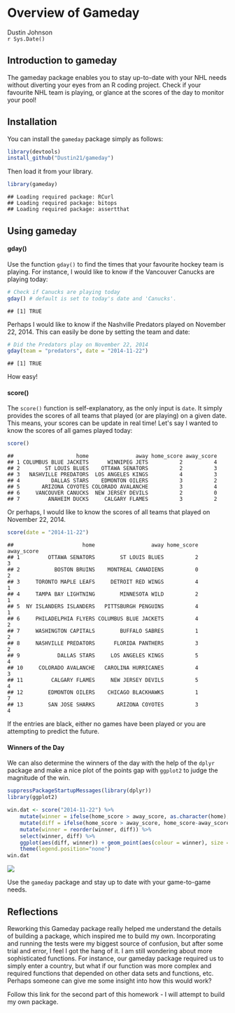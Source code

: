 # Overview of Gameday
Dustin Johnson  
`r Sys.Date()`  

## Introduction to gameday

The gameday package enables you to stay up-to-date with your NHL needs without diverting your eyes from an R coding project. Check if your favourite NHL team is playing, or glance at the scores of the day to monitor your pool!

## Installation

You can install the `gameday` package simply as follows:


```r
library(devtools)
install_github("Dustin21/gameday")
```

Then load it from your library.


```r
library(gameday)
```

```
## Loading required package: RCurl
## Loading required package: bitops
## Loading required package: assertthat
```


## Using gameday

#### gday()
Use the function `gday()` to find the times that your favourite hockey team is playing. For instance, I would like to know if the Vancouver Canucks are playing today:


```r
# Check if Canucks are playing today
gday() # default is set to today's date and 'Canucks'.
```

```
## [1] TRUE
```

Perhaps I would like to know if the Nashville Predators played on November 22, 2014. This can easily be done by setting the team and date:


```r
# Did the Predators play on November 22, 2014
gday(team = "predators", date = "2014-11-22")
```

```
## [1] TRUE
```

How easy!

#### score()
The `score()` function is self-explanatory, as the only input is `date`. It simply provides the scores of all teams that played (or are playing) on a given date. This means, your scores can be update in real time! Let's say I wanted to know the scores of all games played today:


```r
score()
```

```
##                    home               away home_score away_score
## 1 COLUMBUS BLUE JACKETS      WINNIPEG JETS          2          4
## 2        ST LOUIS BLUES    OTTAWA SENATORS          2          3
## 3   NASHVILLE PREDATORS  LOS ANGELES KINGS          4          3
## 4          DALLAS STARS    EDMONTON OILERS          3          2
## 5       ARIZONA COYOTES COLORADO AVALANCHE          3          4
## 6     VANCOUVER CANUCKS  NEW JERSEY DEVILS          2          0
## 7         ANAHEIM DUCKS     CALGARY FLAMES          3          2
```

Or perhaps, I would like to know the scores of all teams that played on November 22, 2014.


```r
score(date = "2014-11-22")
```

```
##                      home                  away home_score away_score
## 1         OTTAWA SENATORS        ST LOUIS BLUES          2          3
## 2           BOSTON BRUINS    MONTREAL CANADIENS          0          2
## 3     TORONTO MAPLE LEAFS     DETROIT RED WINGS          4          1
## 4     TAMPA BAY LIGHTNING        MINNESOTA WILD          2          1
## 5  NY ISLANDERS ISLANDERS   PITTSBURGH PENGUINS          4          1
## 6     PHILADELPHIA FLYERS COLUMBUS BLUE JACKETS          4          2
## 7     WASHINGTON CAPITALS        BUFFALO SABRES          1          2
## 8     NASHVILLE PREDATORS      FLORIDA PANTHERS          3          2
## 9            DALLAS STARS     LOS ANGELES KINGS          5          4
## 10     COLORADO AVALANCHE   CAROLINA HURRICANES          4          3
## 11         CALGARY FLAMES     NEW JERSEY DEVILS          5          4
## 12        EDMONTON OILERS    CHICAGO BLACKHAWKS          1          7
## 13        SAN JOSE SHARKS       ARIZONA COYOTES          3          4
```

If the entries are black, either no games have been played or you are attempting to predict the future.

#### Winners of the Day

We can also determine the winners of the day with the help of the `dplyr` package and make a nice plot of the points gap with `ggplot2` to judge the magnitude of the win. 


```r
suppressPackageStartupMessages(library(dplyr))
library(ggplot2)

win.dat <- score("2014-11-22") %>%
	mutate(winner = ifelse(home_score > away_score, as.character(home), as.character(away))) %>%
	mutate(diff = ifelse(home_score > away_score, home_score-away_score, away_score-home_score)) %>%
	mutate(winner = reorder(winner, diff)) %>%
	select(winner, diff) %>%
	ggplot(aes(diff, winner)) + geom_point(aes(colour = winner), size = 3) + 
	theme(legend.position="none")
win.dat
```

![](./overview_files/figure-html/unnamed-chunk-7-1.png) 
	
Use the `gameday` package and stay up to date with your game-to-game needs.

## Reflections

Reworking this Gameday package really helped me understand the details of building a package, which inspired me to build my own. Incorporating and running the tests were my biggest source of confusion, but after some trial and error, I feel I got the hang of it. I am still wondering about more sophisticated functions. For instance, our gameday package required us to simply enter a country, but what if our function was more complex and required functions that depended on other data sets and functions, etc. Perhaps someone can give me some insight into how this would work?

Follow this link for the second part of this homework - I will attempt to build my own package.
